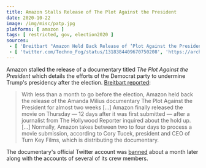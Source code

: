 ```yaml
---
title: Amazon Stalls Release of The Plot Against the President
date: 2020-10-22
image: /img/misc/patp.jpg
platforms: [ amazon ]
tags: [ restricted, gov, election2020 ]
sources:
 - [ 'Breitbart "Amazon Held Back Release of ‘Plot Against the President,’ Said Documentary Needed ‘Content Review’" by David Ng (22 Oct 2020)', 'https://archive.is/H8Fdw' ]
 - [ 'twitter.com/Techno_Fog/status/1318384409670750208', 'https://archive.is/3fxwl' ]
---
```


Amazon stalled the release of a documentary titled _The Plot Against the
President_ which details the efforts of the Democrat party to undermine Trump's
presidency after the election. [Breitbart
reported](https://www.breitbart.com/entertainment/2020/10/22/amazon-held-back-release-of-plot-against-the-president-said-documentary-needed-content-review/):

> With less than a month to go before the election, Amazon held back the
> release of the Amanda Milius documentary The Plot Against the President for
> almost two weeks [...] Amazon finally released the movie on Thursday — 12
> days after it was first submitted — after a journalist from The Hollywood
> Reporter inquired about the hold up. [...] Normally, Amazon takes between two
> to four days to process a movie submission, according to Cory Tucek,
> president and CEO of Turn Key Films, which is distributing the documentary.

The documentary's official Twitter account was
[banned](/events/twitter-bans-the-plot-against-the-president/) about a month
later along with the accounts of several of its crew members.

